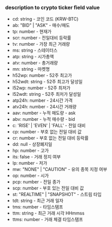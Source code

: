 ### description to crypto ticker field value 

- cd: string - 코인 코드 (KRW-BTC)
- ab: "BID" | "ASK" - 매수/매도
- tp: number - 현재가 
- scr: number - 전일대비 등락률
- tv: number - 가장 최근 거래량
- ms: string - 스테이터스
- atp: string - 시가총액
- atv: number - 총거래량
- mn: string - 마켓명
- h52wp: number - 52주 최고가
- h52wdt: string - 52주 최고가 달성일
- l52wp: number - 52주 최저가
- l52wdt: string - 52주 최저가 달성일
- atp24h: number - 24시간 가격
- atv24h: number - 24시간  거래량
- aav: number - 누적 매도량 - ask
- abv: number - 누적 매수량 - bid
- c: 'RISE' | 'EVEN' | 'FALL' - 전일 대비
- cp: number - 부호 없는 전일 대비 값
- cr: number - 부호 없는 전일 대비 등락률
- dd: null - 상장폐지일
- hp: number - 고가
- its: false - 거래 정지 여부
- lp: number - 저가
- mw: "NONE" | "CAUTION" - 유의 종목 지정 여부 
- op: number - 시가
- pcp: number - 전일 종가
- scp: number - 부호 있는 전일 대비 값
- st: "REALTIME" | "SNAPSHOT" - 스트림 타입
- tdt: string - 최근 거래 일자
- tms: number - 타임스탬프
- ttm: string - 최근 거래 시각 HHmmss
- ttms: number - 거래 체결 타임스탬프
